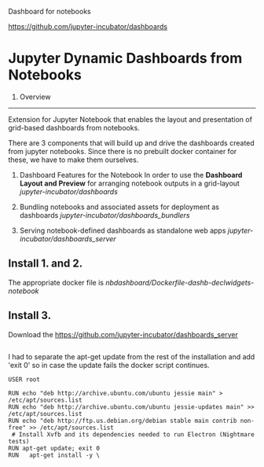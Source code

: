 Dashboard for notebooks

https://github.com/jupyter-incubator/dashboards

# Jupyter Dynamic Dashboards from Notebooks

1. Overview
---------------------
Extension for Jupyter Notebook that enables the layout and presentation of grid-based dashboards from notebooks.

There are 3 components that will build up and drive the dashboards created from jupyter notebooks. Since there is no prebuilt docker container for these, we have to make them ourselves. 

1. Dashboard Features for the Notebook
In order to use the **Dashboard Layout and Preview** for arranging notebook outputs in a grid-layout *jupyter-incubator/dashboards*

2. Bundling notebooks and associated assets for deployment as dashboards *jupyter-incubator/dashboards_bundlers*

3. Serving notebook-defined dashboards as standalone web apps *jupyter-incubator/dashboards_server*


## Install 1. and 2.
The appropriate docker file is *nbdashboard/Dockerfile-dashb-declwidgets-notebook* 

## Install 3.

Download the https://github.com/jupyter-incubator/dashboards_server
```

```

I had to separate the apt-get update from the rest of the installation and add 'exit 0' so in case the update fails the docker script continues.
```
USER root
 
RUN echo "deb http://archive.ubuntu.com/ubuntu jessie main" > /etc/apt/sources.list
RUN echo "deb http://archive.ubuntu.com/ubuntu jessie-updates main" >> /etc/apt/sources.list
RUN echo "deb http://ftp.us.debian.org/debian stable main contrib non-free" >> /etc/apt/sources.list
 # Install Xvfb and its dependencies needed to run Electron (Nightmare tests)
RUN apt-get update; exit 0
RUN   apt-get install -y \
```


